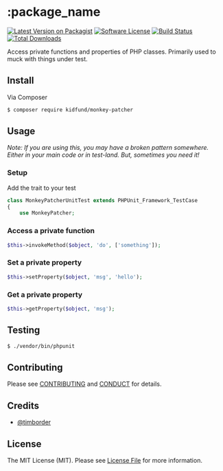 # :package_name

[![Latest Version on Packagist][ico-version]][link-packagist]
[![Software License][ico-license]](LICENSE.md)
[![Build Status][ico-travis]][link-travis]
[![Total Downloads][ico-downloads]][link-downloads]

Access private functions and properties of PHP classes. Primarily used to muck with things under test.

## Install

Via Composer

``` bash
$ composer require kidfund/monkey-patcher
```

## Usage

*Note: If you are using this, you may have a broken pattern somewhere. Either in your main code or in test-land. But, sometimes you need it!*

### Setup

Add the trait to your test

```php
class MonkeyPatcherUnitTest extends PHPUnit_Framework_TestCase
{
    use MonkeyPatcher;
```

### Access a private function

```php
$this->invokeMethod($object, 'do', ['something']);

```

### Set a private property

```php
$this->setProperty($object, 'msg', 'hello');

```

### Get a private property

```php
$this->getProperty($object, 'msg');

```

## Testing

``` bash
$ ./vendor/bin/phpunit
```

## Contributing

Please see [CONTRIBUTING](CONTRIBUTING.md) and [CONDUCT](CONDUCT.md) for details.

## Credits

- [@timborder][link-author]

## License

The MIT License (MIT). Please see [License File](LICENSE.md) for more information.

[ico-version]: https://img.shields.io/packagist/v/kidfund/monkey-patcher.svg?style=flat-square
[ico-license]: https://img.shields.io/badge/license-MIT-brightgreen.svg?style=flat-square
[ico-travis]: https://img.shields.io/travis/kidfund/monkey-patcher/master.svg?style=flat-square
[ico-downloads]: https://img.shields.io/packagist/dt/kidfund/monkey-patcher.svg?style=flat-square

[link-packagist]: https://packagist.org/packages/kidfund/monkey-patcher
[link-travis]: https://travis-ci.org/kidfund/monkey-patcher.svg
[link-downloads]: https://packagist.org/packages/kidfund/monkey-patcher.svg
[link-author]: https://github.com/timbroder
[link-contributors]: ../../contributors

